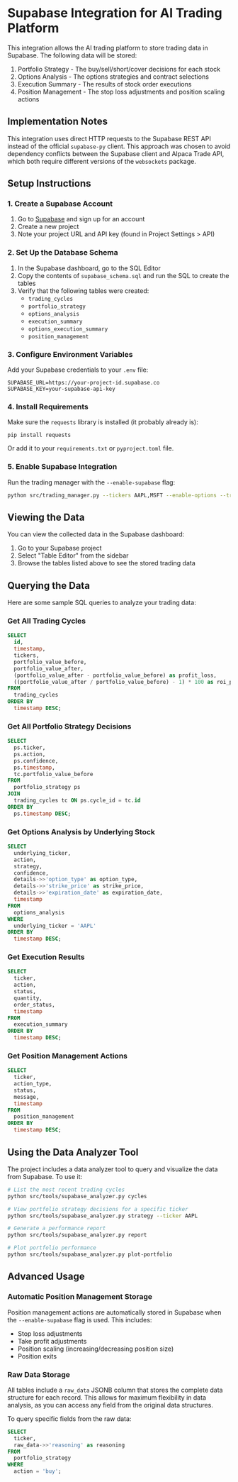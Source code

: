 # Supabase Integration for AI Trading Platform

This integration allows the AI trading platform to store trading data in Supabase. The following data will be stored:

1. Portfolio Strategy - The buy/sell/short/cover decisions for each stock
2. Options Analysis - The options strategies and contract selections
3. Execution Summary - The results of stock order executions
4. Position Management - The stop loss adjustments and position scaling actions

## Implementation Notes

This integration uses direct HTTP requests to the Supabase REST API instead of the official `supabase-py` client. This approach was chosen to avoid dependency conflicts between the Supabase client and Alpaca Trade API, which both require different versions of the `websockets` package.

## Setup Instructions

### 1. Create a Supabase Account

1. Go to [Supabase](https://supabase.com/) and sign up for an account
2. Create a new project
3. Note your project URL and API key (found in Project Settings > API)

### 2. Set Up the Database Schema

1. In the Supabase dashboard, go to the SQL Editor
2. Copy the contents of `supabase_schema.sql` and run the SQL to create the tables
3. Verify that the following tables were created:
   - `trading_cycles`
   - `portfolio_strategy`
   - `options_analysis`
   - `execution_summary`
   - `options_execution_summary`
   - `position_management`

### 3. Configure Environment Variables

Add your Supabase credentials to your `.env` file:

```
SUPABASE_URL=https://your-project-id.supabase.co
SUPABASE_KEY=your-supabase-api-key
```

### 4. Install Requirements

Make sure the `requests` library is installed (it probably already is):

```
pip install requests
```

Or add it to your `requirements.txt` or `pyproject.toml` file.

### 5. Enable Supabase Integration

Run the trading manager with the `--enable-supabase` flag:

```bash
python src/trading_manager.py --tickers AAPL,MSFT --enable-options --trading-frequency hourly --enable-supabase
```

## Viewing the Data

You can view the collected data in the Supabase dashboard:

1. Go to your Supabase project
2. Select "Table Editor" from the sidebar
3. Browse the tables listed above to see the stored trading data

## Querying the Data

Here are some sample SQL queries to analyze your trading data:

### Get All Trading Cycles

```sql
SELECT 
  id, 
  timestamp, 
  tickers,
  portfolio_value_before,
  portfolio_value_after,
  (portfolio_value_after - portfolio_value_before) as profit_loss,
  ((portfolio_value_after / portfolio_value_before) - 1) * 100 as roi_percent
FROM 
  trading_cycles
ORDER BY 
  timestamp DESC;
```

### Get All Portfolio Strategy Decisions

```sql
SELECT 
  ps.ticker, 
  ps.action, 
  ps.confidence, 
  ps.timestamp,
  tc.portfolio_value_before
FROM 
  portfolio_strategy ps
JOIN 
  trading_cycles tc ON ps.cycle_id = tc.id
ORDER BY 
  ps.timestamp DESC;
```

### Get Options Analysis by Underlying Stock

```sql
SELECT 
  underlying_ticker,
  action,
  strategy,
  confidence,
  details->>'option_type' as option_type,
  details->>'strike_price' as strike_price,
  details->>'expiration_date' as expiration_date,
  timestamp
FROM 
  options_analysis
WHERE 
  underlying_ticker = 'AAPL'
ORDER BY 
  timestamp DESC;
```

### Get Execution Results

```sql
SELECT 
  ticker,
  action,
  status,
  quantity,
  order_status,
  timestamp
FROM 
  execution_summary
ORDER BY 
  timestamp DESC;
```

### Get Position Management Actions

```sql
SELECT 
  ticker,
  action_type,
  status,
  message,
  timestamp
FROM 
  position_management
ORDER BY 
  timestamp DESC;
```

## Using the Data Analyzer Tool

The project includes a data analyzer tool to query and visualize the data from Supabase. To use it:

```bash
# List the most recent trading cycles
python src/tools/supabase_analyzer.py cycles

# View portfolio strategy decisions for a specific ticker
python src/tools/supabase_analyzer.py strategy --ticker AAPL

# Generate a performance report
python src/tools/supabase_analyzer.py report

# Plot portfolio performance
python src/tools/supabase_analyzer.py plot-portfolio
```

## Advanced Usage

### Automatic Position Management Storage

Position management actions are automatically stored in Supabase when the `--enable-supabase` flag is used. This includes:

- Stop loss adjustments
- Take profit adjustments
- Position scaling (increasing/decreasing position size) 
- Position exits

### Raw Data Storage

All tables include a `raw_data` JSONB column that stores the complete data structure for each record. This allows for maximum flexibility in data analysis, as you can access any field from the original data structures.

To query specific fields from the raw data:

```sql
SELECT 
  ticker,
  raw_data->>'reasoning' as reasoning
FROM 
  portfolio_strategy
WHERE 
  action = 'buy';
``` 